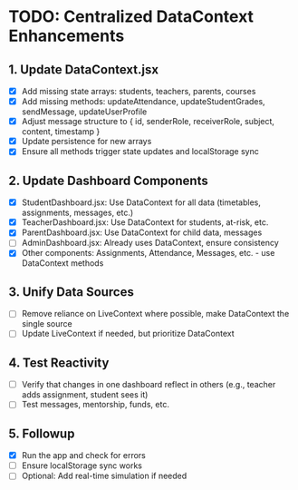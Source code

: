 # TODO: Centralized DataContext Enhancements

## 1. Update DataContext.jsx
- [x] Add missing state arrays: students, teachers, parents, courses
- [x] Add missing methods: updateAttendance, updateStudentGrades, sendMessage, updateUserProfile
- [x] Adjust message structure to { id, senderRole, receiverRole, subject, content, timestamp }
- [x] Update persistence for new arrays
- [x] Ensure all methods trigger state updates and localStorage sync

## 2. Update Dashboard Components
- [x] StudentDashboard.jsx: Use DataContext for all data (timetables, assignments, messages, etc.)
- [x] TeacherDashboard.jsx: Use DataContext for students, at-risk, etc.
- [x] ParentDashboard.jsx: Use DataContext for child data, messages
- [ ] AdminDashboard.jsx: Already uses DataContext, ensure consistency
- [x] Other components: Assignments, Attendance, Messages, etc. - use DataContext methods

## 3. Unify Data Sources
- [ ] Remove reliance on LiveContext where possible, make DataContext the single source
- [ ] Update LiveContext if needed, but prioritize DataContext

## 4. Test Reactivity
- [ ] Verify that changes in one dashboard reflect in others (e.g., teacher adds assignment, student sees it)
- [ ] Test messages, mentorship, funds, etc.

## 5. Followup
- [x] Run the app and check for errors
- [ ] Ensure localStorage sync works
- [ ] Optional: Add real-time simulation if needed
